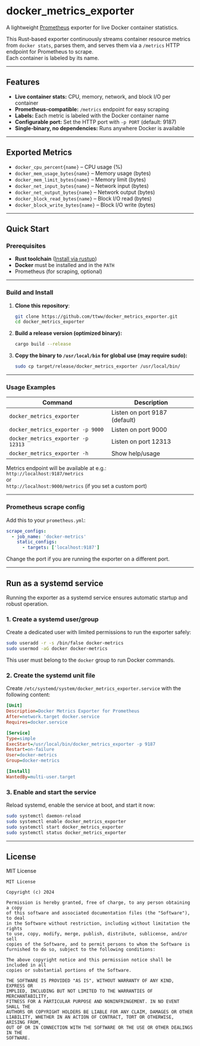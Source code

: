 
# docker_metrics_exporter

A lightweight [Prometheus](https://prometheus.io/) exporter for live Docker container statistics.

This Rust-based exporter continuously streams container resource metrics from `docker stats`, parses them, and serves them via a `/metrics` HTTP endpoint for Prometheus to scrape.  
Each container is labeled by its name.

---

## Features

- **Live container stats:** CPU, memory, network, and block I/O per container
- **Prometheus-compatible:** `/metrics` endpoint for easy scraping
- **Labels:** Each metric is labeled with the Docker container name
- **Configurable port:** Set the HTTP port with `-p PORT` (default: 9187)
- **Single-binary, no dependencies:** Runs anywhere Docker is available

---

## Exported Metrics

- `docker_cpu_percent{name}` – CPU usage (%)
- `docker_mem_usage_bytes{name}` – Memory usage (bytes)
- `docker_mem_limit_bytes{name}` – Memory limit (bytes)
- `docker_net_input_bytes{name}` – Network input (bytes)
- `docker_net_output_bytes{name}` – Network output (bytes)
- `docker_block_read_bytes{name}` – Block I/O read (bytes)
- `docker_block_write_bytes{name}` – Block I/O write (bytes)

---

## Quick Start

### Prerequisites

- **Rust toolchain** ([Install via rustup](https://rustup.rs/))
- **Docker** must be installed and in the `PATH`
- Prometheus (for scraping, optional)

---

### Build and Install

1. **Clone this repository**:
    ```sh
    git clone https://github.com/ttww/docker_metrics_exporter.git
    cd docker_metrics_exporter
    ```

2. **Build a release version (optimized binary):**
    ```sh
    cargo build --release
    ```

3. **Copy the binary to `/usr/local/bin` for global use (may require sudo):**
    ```sh
    sudo cp target/release/docker_metrics_exporter /usr/local/bin/
    ```

---

### Usage Examples

| Command                                             | Description                        |
|-----------------------------------------------------|------------------------------------|
| `docker_metrics_exporter`                           | Listen on port 9187 (default)      |
| `docker_metrics_exporter -p 9000`                   | Listen on port 9000                |
| `docker_metrics_exporter -p 12313`                  | Listen on port 12313               |
| `docker_metrics_exporter -h`                        | Show help/usage                    |

Metrics endpoint will be available at e.g.:  
`http://localhost:9187/metrics`  
or  
`http://localhost:9000/metrics` (if you set a custom port)

---

### Prometheus scrape config

Add this to your `prometheus.yml`:

```yaml
scrape_configs:
  - job_name: 'docker-metrics'
    static_configs:
      - targets: ['localhost:9187']
```

Change the port if you are running the exporter on a different port.

---

## Run as a systemd service

Running the exporter as a systemd service ensures automatic startup and robust operation.

### 1. Create a systemd user/group

Create a dedicated user with limited permissions to run the exporter safely:

```sh
sudo useradd -r -s /bin/false docker-metrics
sudo usermod -aG docker docker-metrics
```

This user must belong to the `docker` group to run Docker commands.

### 2. Create the systemd unit file

Create `/etc/systemd/system/docker_metrics_exporter.service` with the following content:

```ini
[Unit]
Description=Docker Metrics Exporter for Prometheus
After=network.target docker.service
Requires=docker.service

[Service]
Type=simple
ExecStart=/usr/local/bin/docker_metrics_exporter -p 9187
Restart=on-failure
User=docker-metrics
Group=docker-metrics

[Install]
WantedBy=multi-user.target
```

### 3. Enable and start the service

Reload systemd, enable the service at boot, and start it now:

```sh
sudo systemctl daemon-reload
sudo systemctl enable docker_metrics_exporter
sudo systemctl start docker_metrics_exporter
sudo systemctl status docker_metrics_exporter
```

---

## License

MIT License

```
MIT License

Copyright (c) 2024

Permission is hereby granted, free of charge, to any person obtaining a copy
of this software and associated documentation files (the "Software"), to deal
in the Software without restriction, including without limitation the rights
to use, copy, modify, merge, publish, distribute, sublicense, and/or sell
copies of the Software, and to permit persons to whom the Software is
furnished to do so, subject to the following conditions:

The above copyright notice and this permission notice shall be included in all
copies or substantial portions of the Software.

THE SOFTWARE IS PROVIDED "AS IS", WITHOUT WARRANTY OF ANY KIND, EXPRESS OR
IMPLIED, INCLUDING BUT NOT LIMITED TO THE WARRANTIES OF MERCHANTABILITY,
FITNESS FOR A PARTICULAR PURPOSE AND NONINFRINGEMENT. IN NO EVENT SHALL THE
AUTHORS OR COPYRIGHT HOLDERS BE LIABLE FOR ANY CLAIM, DAMAGES OR OTHER
LIABILITY, WHETHER IN AN ACTION OF CONTRACT, TORT OR OTHERWISE, ARISING FROM,
OUT OF OR IN CONNECTION WITH THE SOFTWARE OR THE USE OR OTHER DEALINGS IN THE
SOFTWARE.
```



